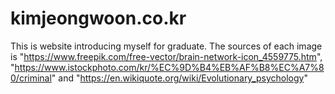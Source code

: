 # kimjeongwoon.co.kr
This is website introducing myself for graduate.
The sources of each image is "https://www.freepik.com/free-vector/brain-network-icon_4559775.htm", "https://www.istockphoto.com/kr/%EC%9D%B4%EB%AF%B8%EC%A7%80/criminal" and "https://en.wikiquote.org/wiki/Evolutionary_psychology"
